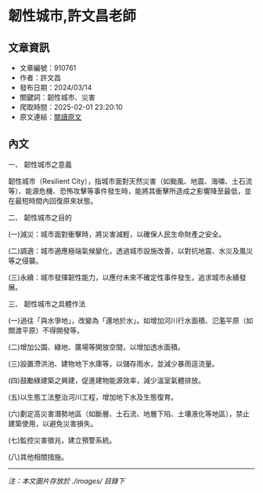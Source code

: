 # 韌性城市,許文昌老師

## 文章資訊
- 文章編號：910761
- 作者：許文昌
- 發布日期：2024/03/14
- 關鍵詞：韌性城市、災害
- 爬取時間：2025-02-01 23:20:10
- 原文連結：[閱讀原文](https://real-estate.get.com.tw/Columns/detail.aspx?no=910761)

## 內文


一、	韌性城市之意義


韌性城市（Resilient City），指城市面對天然災害（如颱風、地震、海嘯、土石流等）、能源危機、恐怖攻擊等事件發生時，能將其衝擊所造成之影響降至最低，並在最短時間內回復原來狀態。


二、	韌性城市之目的


(一)減災：城市面對衝擊時，將災害減輕，以確保人民生命財產之安全。


(二)調適：城市適應極端氣候變化，透過城市設施改善，以對抗地震、水災及風災等之侵襲。


(三)永續：城市發揮韌性能力，以應付未來不確定性事件發生，追求城市永續發展。


三、	韌性城市之具體作法


(一)過往「與水爭地」，改變為「還地於水」。如增加河川行水面積、氾濫平原（如關渡平原）不得開發等。


(二)增加公園、綠地、廣場等開放空間，以增加透水面積。


(三)設置滯洪池、建物地下水庫等，以儲存雨水，並減少暴雨逕流量。


(四)鼓勵綠建築之興建，促進建物能源效率，減少溫室氣體排放。


(五)以生態工法整治河川工程，增加地下水及生態復育。


(六)劃定高災害潛勢地區（如斷層、土石流、地層下陷、土壤液化等地區），禁止建築使用，以避免災害損失。


(七)監控災害徵兆，建立預警系統。


(八)其他相關措施。

---
*注：本文圖片存放於 ./images/ 目錄下*
